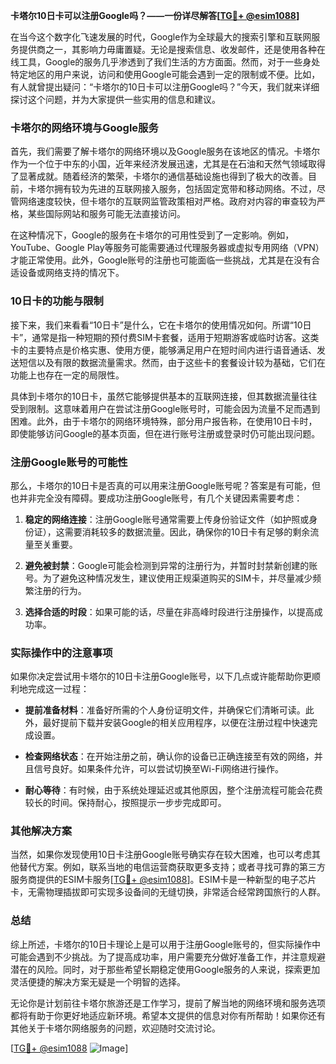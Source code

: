 **卡塔尔10日卡可以注册Google吗？——一份详尽解答[[TG💪+ @esim1088](https://t.me/s/esim1088)]**

在当今这个数字化飞速发展的时代，Google作为全球最大的搜索引擎和互联网服务提供商之一，其影响力毋庸置疑。无论是搜索信息、收发邮件，还是使用各种在线工具，Google的服务几乎渗透到了我们生活的方方面面。然而，对于一些身处特定地区的用户来说，访问和使用Google可能会遇到一定的限制或不便。比如，有人就曾提出疑问：“卡塔尔的10日卡可以注册Google吗？”今天，我们就来详细探讨这个问题，并为大家提供一些实用的信息和建议。

### 卡塔尔的网络环境与Google服务

首先，我们需要了解卡塔尔的网络环境以及Google服务在该地区的情况。卡塔尔作为一个位于中东的小国，近年来经济发展迅速，尤其是在石油和天然气领域取得了显著成就。随着经济的繁荣，卡塔尔的通信基础设施也得到了极大的改善。目前，卡塔尔拥有较为先进的互联网接入服务，包括固定宽带和移动网络。不过，尽管网络速度较快，但卡塔尔的互联网监管政策相对严格。政府对内容的审查较为严格，某些国际网站和服务可能无法直接访问。

在这种情况下，Google的服务在卡塔尔的可用性受到了一定影响。例如，YouTube、Google Play等服务可能需要通过代理服务器或虚拟专用网络（VPN）才能正常使用。此外，Google账号的注册也可能面临一些挑战，尤其是在没有合适设备或网络支持的情况下。

### 10日卡的功能与限制

接下来，我们来看看“10日卡”是什么，它在卡塔尔的使用情况如何。所谓“10日卡”，通常是指一种短期的预付费SIM卡套餐，适用于短期游客或临时访客。这类卡的主要特点是价格实惠、使用方便，能够满足用户在短时间内进行语音通话、发送短信以及有限的数据流量需求。然而，由于这些卡的套餐设计较为基础，它们在功能上也存在一定的局限性。

具体到卡塔尔的10日卡，虽然它能够提供基本的互联网连接，但其数据流量往往受到限制。这意味着用户在尝试注册Google账号时，可能会因为流量不足而遇到困难。此外，由于卡塔尔的网络环境特殊，部分用户报告称，在使用10日卡时，即使能够访问Google的基本页面，但在进行账号注册或登录时仍可能出现问题。

### 注册Google账号的可能性

那么，卡塔尔的10日卡是否真的可以用来注册Google账号呢？答案是有可能，但也并非完全没有障碍。要成功注册Google账号，有几个关键因素需要考虑：

1. **稳定的网络连接**：注册Google账号通常需要上传身份验证文件（如护照或身份证），这需要消耗较多的数据流量。因此，确保你的10日卡有足够的剩余流量至关重要。
   
2. **避免被封禁**：Google可能会检测到异常的注册行为，并暂时封禁新创建的账号。为了避免这种情况发生，建议使用正规渠道购买的SIM卡，并尽量减少频繁注册的行为。

3. **选择合适的时段**：如果可能的话，尽量在非高峰时段进行注册操作，以提高成功率。

### 实际操作中的注意事项

如果你决定尝试用卡塔尔的10日卡注册Google账号，以下几点或许能帮助你更顺利地完成这一过程：

- **提前准备材料**：准备好所需的个人身份证明文件，并确保它们清晰可读。此外，最好提前下载并安装Google的相关应用程序，以便在注册过程中快速完成设置。
  
- **检查网络状态**：在开始注册之前，确认你的设备已正确连接至有效的网络，并且信号良好。如果条件允许，可以尝试切换至Wi-Fi网络进行操作。

- **耐心等待**：有时候，由于系统处理延迟或其他原因，整个注册流程可能会花费较长的时间。保持耐心，按照提示一步步完成即可。

### 其他解决方案

当然，如果你发现使用10日卡注册Google账号确实存在较大困难，也可以考虑其他替代方案。例如，联系当地的电信运营商获取更多支持；或者寻找可靠的第三方服务商提供的ESIM卡服务[[TG💪+ @esim1088](https://t.me/s/esim1088)]。ESIM卡是一种新型的电子芯片卡，无需物理插拔即可实现多设备间的无缝切换，非常适合经常跨国旅行的人群。

### 总结

综上所述，卡塔尔的10日卡理论上是可以用于注册Google账号的，但实际操作中可能会遇到不少挑战。为了提高成功率，用户需要充分做好准备工作，并注意规避潜在的风险。同时，对于那些希望长期稳定使用Google服务的人来说，探索更加灵活便捷的解决方案无疑是一个明智的选择。

无论你是计划前往卡塔尔旅游还是工作学习，提前了解当地的网络环境和服务选项都将有助于你更好地适应新环境。希望本文提供的信息对你有所帮助！如果你还有其他关于卡塔尔网络服务的问题，欢迎随时交流讨论。

[[TG💪+ @esim1088](https://t.me/s/esim1088) ![Image](https://i.postimg.cc/4NQfJmqS/Snipaste-2025-05-13-00-14-12.png)]